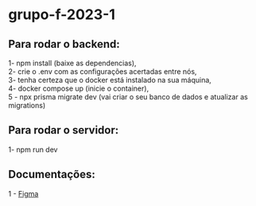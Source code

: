# grupo-f-2023-1

<h2>Para rodar o backend:</h2> 

1- npm install (baixe as dependencias), <br/>
2- crie o .env com as configurações acertadas entre nós,<br/>
3- tenha certeza que o docker está instalado na sua máquina,<br/>
4- docker compose up (inicie o container),<br/>
5 - npx prisma migrate dev (vai criar o seu banco de dados e atualizar as migrations)<br/>

<h2>Para rodar o servidor:</h2>

1- npm run dev


<h2>Documentações:</h2>
1 - <a href="https://www.figma.com/file/KIQwdqEDHyy7cHpSyePg3y/DoeMais?node-id=33%3A17&mode=dev"> Figma</a>
